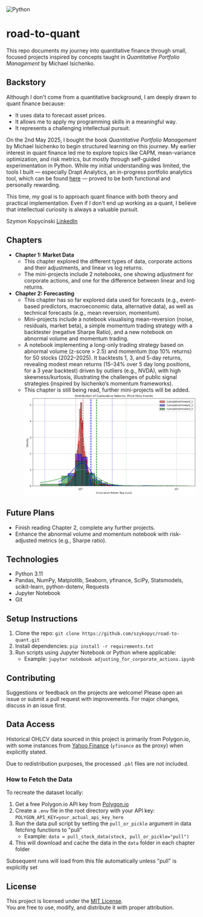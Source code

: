 ![Python](https://img.shields.io/badge/python-3.11-blue)
# road-to-quant
This repo documents my journey into quantitative finance through small, focused projects inspired by concepts taught in *Quantitative Portfolio Management* by Michael Isichenko.

## Backstory
Although I don't come from a quantitative background, I am deeply drawn to quant finance because:
- It uses data to forecast asset prices.
- It allows me to apply my programming skills in a meaningful way.
- It represents a challenging intellectual pursuit.

On the 2nd May 2025, I bought the book *Quantitative Portfolio Management* by Michael Isichenko to begin structured learning on this journey. My earlier interest in quant finance led me to explore topics like CAPM, mean-variance optimization, and risk metrics, but mostly through self-guided experimentation in Python. While my initial understanding was limited, the tools I built — especially Drapt Analytics, an in-progress portfolio analytics tool, which can be found [here](https://github.com/szykopyc/drapt-analytics.git) — proved to be both functional and personally rewarding.


This time, my goal is to approach quant finance with both theory and practical implementation. Even if I don't end up working as a quant, I believe that intellectual curiosity is always a valuable pursuit.

Szymon Kopycinski
[LinkedIn](https://www.linkedin.com/in/szymonkopycinski)

## Chapters
- **Chapter 1: Market Data**
    - This chapter explored the different types of data, corporate actions and their adjustments, and linear vs log returns.
    - The mini-projects include 2 notebooks, one showing adjustment for corporate actions, and one for the difference between linear and log returns.
- **Chapter 2: Forecasting**
    - This chapter has so far explored data used for forecasts (e.g., event-based predictors, macroeconomic data, alternative data), as well as technical forecasts (e.g., mean reversion, momentum).
    - Mini-projects include a notebook visualising mean-reversion (noise, residuals, market beta), a simple momentum trading strategy with a backtester (negative Sharpe Ratio), and a new notebook on abnormal volume and momentum trading.
    - A notebook implementing a long-only trading strategy based on abnormal volume (z-score > 2.5) and momentum (top 10% returns) for 50 stocks (2022–2025). It backtests 1, 3, and 5-day returns, revealing modest mean returns (15–34% over 5 day long positions, for a 3 year backtest) driven by outliers (e.g., NVDA), with high skewness/kurtosis, illustrating the challenges of public signal strategies (inspired by Isichenko’s momentum frameworks).
    - This chapter is still being read, further mini-projects will be added.
![Cumulative returns of a price-only momentum strategy, backtested on 3 years of data with varying position holding periods.](images/price_only_momentum_strategy.png)

## Future Plans
- Finish reading Chapter 2, complete any further projects.
- Enhance the abnormal volume and momentum notebook with risk-adjusted metrics (e.g., Sharpe ratio).

## Technologies
- Python 3.11
- Pandas, NumPy, Matplotlib, Seaborn, yfinance, SciPy, Statsmodels, scikit-learn, python-dotenv, Requests
- Jupyter Notebook
- Git

## Setup Instructions
1. Clone the repo: `git clone https://github.com/szykopyc/road-to-quant.git`
2. Install dependencies: `pip install -r requirements.txt`
3. Run scripts using Jupyter Notebook or Python where applicable:
    - Example: `jupyter notebook adjusting_for_corporate_actions.ipynb`

## Contributing
Suggestions or feedback on the projects are welcome! Please open an issue or submit a pull request with improvements. For major changes, discuss in an issue first.

## Data Access

Historical OHLCV data sourced in this project is primarily from Polygon.io, with some instances from [Yahoo Finance](https://uk.finance.yahoo.com) (`yfinance` as the proxy) when explicitly stated.

Due to redistribution purposes, the processed `.pkl` files are not included.

### How to Fetch the Data
To recreate the dataset locally:
1. Get a free Polygon.io API key from [Polygon.io](https://polygon.io)
2. Create a `.env` file in the root directory with your API key:
`POLYGON_API_KEY=your_actual_api_key_here`
3. Run the data pull script by setting the `pull_or_pickle` argument in data fetching functions to "pull"
    - Example: `data = pull_stock_data(stock, pull_or_pickle="pull")`
4. This will download and cache the data in the `data` folder in each chapter folder

Subsequent runs will load from this file automatically unless "pull" is explicitly set

## License

This project is licensed under the [MIT License](LICENSE).  
You are free to use, modify, and distribute it with proper attribution.